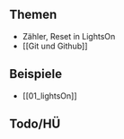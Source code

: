 
## Themen

- Zähler, Reset in LightsOn
- [[Git und Github]]
## Beispiele

- [[01_lightsOn]]
## Todo/HÜ